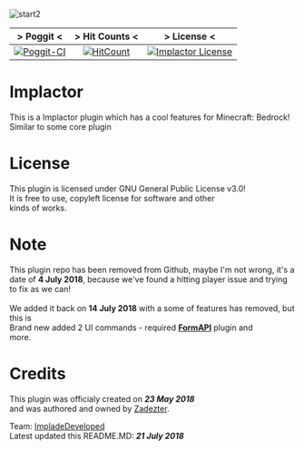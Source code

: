 ![start2](https://cdn.discordapp.com/attachments/442624759985864714/454906888472231946/ReadMD.png)

| > Poggit < | > Hit Counts < | > License < |
| :-----: | :-----: | :-----: |
[![Poggit-CI](https://poggit.pmmp.io/ci.badge/ImpladeDeveloped/Implactor/Implactor/Implade)](https://poggit.pmmp.io/ci/ImpladeDeveloped/Implactor) | [![HitCount](http://hits.dwyl.io/ImpladeDeveloped/Implactor.svg)](http://hits.dwyl.io/ImpladeDeveloped/Implactor) | [![Implactor License](https://img.shields.io/github/license/ImpladeDeveloped/Implactor.svg?label=License)](LICENSE)


# Implactor
This is a Implactor plugin which has a cool features for Minecraft: Bedrock!<br>
Similar to some core plugin

# License
This plugin is licensed under GNU General Public License v3.0!<br>
It is free to use, copyleft license for software and other<br>
kinds of works.

# Note
This plugin repo has been removed from Github, maybe I'm not wrong, it's a date of **4 July 2018**,
because we've found a hitting player issue and trying to fix as we can!<br>
<br>
We added it back on **14 July 2018** with a some of features has removed, but this is<br>
Brand new added 2 UI commands - required **[FormAPI](http://github.com/jojoe77777/FormAPI)** plugin and<br>
more.

# Credits
This plugin was officialy created on ***23 May 2018***<br>
and was authored and owned by [Zadezter](http://github.com/Zadezter).

Team: [ImpladeDeveloped](http://github.com/ImpladeDeveloped/Implactor)<br>
Latest updated this README.MD: ***21 July 2018***








